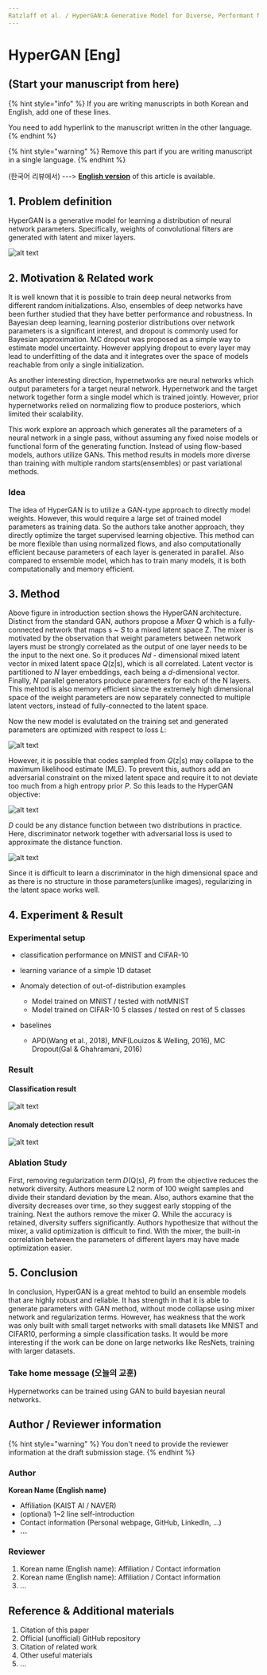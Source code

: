 ```yaml
---
Ratzlaff et al. / HyperGAN:A Generative Model for Diverse, Performant Neural Networks / ICML19
---
```


#  HyperGAN \[Eng\]

## \(Start your manuscript from here\)

{% hint style="info" %}
If you are writing manuscripts in both Korean and English, add one of these lines.

You need to add hyperlink to the manuscript written in the other language.
{% endhint %}

{% hint style="warning" %}
Remove this part if you are writing manuscript in a single language.
{% endhint %}

\(한국어 리뷰에서\) ---&gt; [**English version**](./icml-2021-hypergan-eng.md) of this article is available.

##  1. Problem definition

HyperGAN is a generative model for learning a distribution of neural network parameters. Specifically, weights of convolutional filters are generated with latent and mixer layers.

![alt text](../../.gitbook/assets/17/Screen%20Shot%202021-10-24%20at%207.17.22%20PM.png)

## 2. Motivation & Related work

It is well known that it is possible to train deep neural networks from different random initializations. Also, ensembles of deep networks have been further studied that they have better performance and robustness. In Bayesian deep learning, learning posterior distributions over network parameters is a significant interest, and dropout is commonly used for Bayesian approximation. MC dropout was proposed as a simple way to estimate model uncertainty. However applying dropout to every layer may lead to underfitting of the data and it integrates over the space of models reachable from only a single initialization. 

As another interesting direction, hypernetworks are neural networks which output parameters for a target neural network. Hypernetwork and the target network together form a single model which is trained jointly. However, prior hypernetworks relied on normalizing flow to produce posteriors, which limited their scalability. 

This work explore an approach which generates all the parameters of a neural network in a single pass, without assuming any fixed noise models or functional form of the generating function. Instead of using flow-based models, authors utilize GANs. This method results in models more diverse than training with multiple random starts(ensembles) or past variational methods.


### Idea

The idea of HyperGAN is to utilize a GAN-type approach to directly model weights. However, this would require a large set of trained model parameters as training data. So the authors take another approach, they directly optimize the target supervised learning objective. This method can be more flexible than using normalized flows, and also computationally efficient because parameters of each layer is generated in parallel. Also compared to ensemble model, which has to train many models, it is both computationally and memory efficient.

## 3. Method

Above figure in introduction section shows the HyperGAN architecture.
Distinct from the standard GAN, authors propose a *Mixer* Q which is a fully-connected network that maps s ~ *S* to a mixed latent space Z. The mixer is motivated by the observation that weight parameters between network layers must be strongly correlated as the output of one layer needs to be the input to the next one. So it produces *Nd* - dimensional mixed latent vector in mixed latent space *Q*(z|s), which is all correlated. Latent vector is partitioned to *N* layer embeddings, each being a *d*-dimensional vector. Finally, *N* parallel generators produce parameters for each of the N layers. This mehtod is also memory efficient since the extremely high dimensional space of the weight parameters are now separately connected to multiple latent vectors, instead of fully-connected to the latent space.

Now the new model is evalutated on the training set and generated parameters are optimized with respect to loss *L*:

![alt text](../../.gitbook/assets/17/Screen%20Shot%202021-10-24%20at%207.17.36%20PM.png)

However, it is possible that codes sampled from *Q*(z|s) may collapse to the maximum likelihood estimate (MLE). To prevent this, authors add an adversarial constraint on the mixed latent space and require it to not deviate too much from a high entropy prior *P*. So this leads to the HyperGAN objective:

![alt text](../../.gitbook/assets/17/Screen%20Shot%202021-10-24%20at%207.17.44%20PM.png)

*D* could be any distance function between two distributions in practice. Here, discriminator network together with adversarial loss is used to approximate the distance function.


![alt text](../../.gitbook/assets/17/Screen%20Shot%202021-10-24%20at%208.39.57%20PM.png)

Since it is difficult to learn a discriminator in the high dimensional space and as there is no structure in those parameters(unlike images), regularizing in the latent space works well.



## 4. Experiment & Result

### Experimental setup

- classification performance on MNIST and CIFAR-10
- learning variance of a simple 1D dataset
- Anomaly detection of out-of-distribution examples
  - Model trained on MNIST / tested with notMNIST
  - Model trained on CIFAR-10 5 classes / tested on rest of 5 classes

- baselines
  - APD(Wang et al., 2018), MNF(Louizos & Welling, 2016), MC Dropout(Gal & Ghahramani, 2016)


### Result

#### Classification result

![alt text](../../.gitbook/assets/17/Screen%20Shot%202021-10-24%20at%207.18.17%20PM.png)

#### Anomaly detection result

![alt text](../../.gitbook/assets/17/Screen%20Shot%202021-10-24%20at%207.18.38%20PM.png)

### Ablation Study

First, removing regularization term *D*(Q(s), *P*) from the objective reduces the network diversity. Authors measure L2 norm of 100 weight samples and divide their standard deviation by the mean. Also, authors examine that the diversity decreases over time, so they suggest early stopping of the training. Next the authors remove the mixer *Q*. While the accuracy is retained, diversity suffers significantly. Authors hypothesize that without the mixer, a valid optimization is difficult to find. With the mixer, the built-in correlation between the parameters of different layers may have made optimization easier.

## 5. Conclusion

In conclusion, HyperGAN is a great mehtod to build an ensemble models that are highly robust and reliable. It has strength in that it is able to generate parameters with GAN method, without mode collapse using mixer network and regularization terms. However, has weakness that the work was only built with small target networks with small datasets like MNIST and CIFAR10, performing a simple classification tasks. It would be more interesting if the work can be done on large networks like ResNets, training with larger datasets.

### Take home message \(오늘의 교훈\)

Hypernetworks can be trained using GAN to build bayesian neural networks.

## Author / Reviewer information

{% hint style="warning" %}
You don't need to provide the reviewer information at the draft submission stage.
{% endhint %}

### Author

**Korean Name \(English name\)** 

* Affiliation \(KAIST AI / NAVER\)
* \(optional\) 1~2 line self-introduction
* Contact information \(Personal webpage, GitHub, LinkedIn, ...\)
* **...**

### Reviewer

1. Korean name \(English name\): Affiliation / Contact information
2. Korean name \(English name\): Affiliation / Contact information
3. ...

## Reference & Additional materials

1. Citation of this paper
2. Official \(unofficial\) GitHub repository
3. Citation of related work
4. Other useful materials
5. ...

